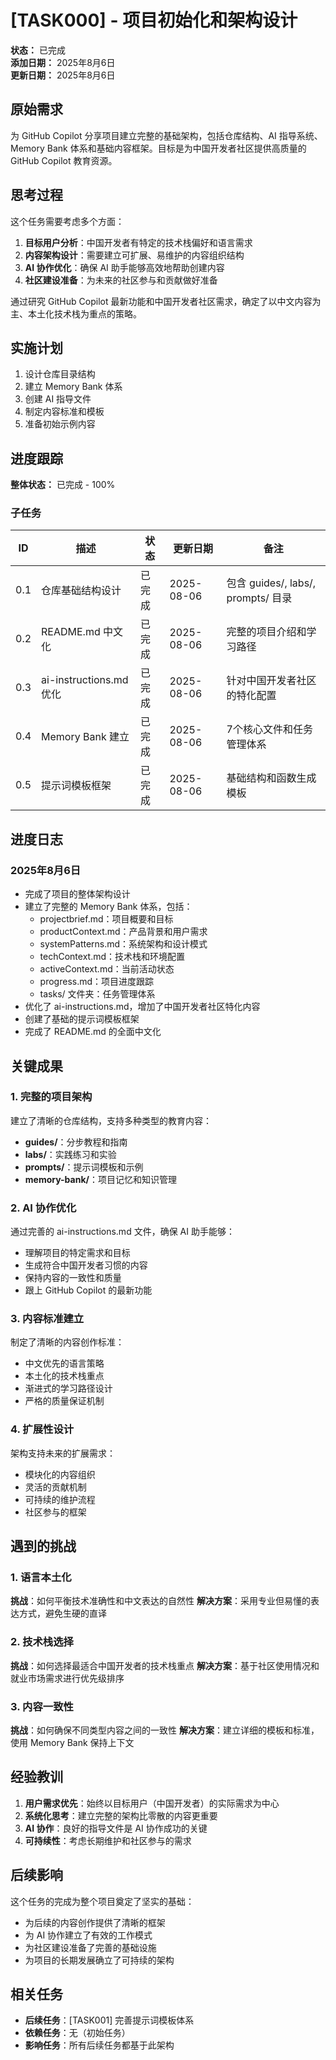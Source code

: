 # [TASK000] - 项目初始化和架构设计

**状态：** 已完成  
**添加日期：** 2025年8月6日  
**更新日期：** 2025年8月6日

## 原始需求
为 GitHub Copilot 分享项目建立完整的基础架构，包括仓库结构、AI 指导系统、Memory Bank 体系和基础内容框架。目标是为中国开发者社区提供高质量的 GitHub Copilot 教育资源。

## 思考过程
这个任务需要考虑多个方面：

1. **目标用户分析**：中国开发者有特定的技术栈偏好和语言需求
2. **内容架构设计**：需要建立可扩展、易维护的内容组织结构
3. **AI 协作优化**：确保 AI 助手能够高效地帮助创建内容
4. **社区建设准备**：为未来的社区参与和贡献做好准备

通过研究 GitHub Copilot 最新功能和中国开发者社区需求，确定了以中文内容为主、本土化技术栈为重点的策略。

## 实施计划
1. 设计仓库目录结构
2. 建立 Memory Bank 体系
3. 创建 AI 指导文件
4. 制定内容标准和模板
5. 准备初始示例内容

## 进度跟踪

**整体状态：** 已完成 - 100%

### 子任务
| ID | 描述 | 状态 | 更新日期 | 备注 |
|----|------|------|----------|-------|
| 0.1 | 仓库基础结构设计 | 已完成 | 2025-08-06 | 包含 guides/, labs/, prompts/ 目录 |
| 0.2 | README.md 中文化 | 已完成 | 2025-08-06 | 完整的项目介绍和学习路径 |
| 0.3 | ai-instructions.md 优化 | 已完成 | 2025-08-06 | 针对中国开发者社区的特化配置 |
| 0.4 | Memory Bank 建立 | 已完成 | 2025-08-06 | 7个核心文件和任务管理体系 |
| 0.5 | 提示词模板框架 | 已完成 | 2025-08-06 | 基础结构和函数生成模板 |

## 进度日志

### 2025年8月6日
- 完成了项目的整体架构设计
- 建立了完整的 Memory Bank 体系，包括：
  - projectbrief.md：项目概要和目标
  - productContext.md：产品背景和用户需求
  - systemPatterns.md：系统架构和设计模式
  - techContext.md：技术栈和环境配置
  - activeContext.md：当前活动状态
  - progress.md：项目进度跟踪
  - tasks/ 文件夹：任务管理体系
- 优化了 ai-instructions.md，增加了中国开发者社区特化内容
- 创建了基础的提示词模板框架
- 完成了 README.md 的全面中文化

## 关键成果

### 1. 完整的项目架构
建立了清晰的仓库结构，支持多种类型的教育内容：
- **guides/**：分步教程和指南
- **labs/**：实践练习和实验
- **prompts/**：提示词模板和示例
- **memory-bank/**：项目记忆和知识管理

### 2. AI 协作优化
通过完善的 ai-instructions.md 文件，确保 AI 助手能够：
- 理解项目的特定需求和目标
- 生成符合中国开发者习惯的内容
- 保持内容的一致性和质量
- 跟上 GitHub Copilot 的最新功能

### 3. 内容标准建立
制定了清晰的内容创作标准：
- 中文优先的语言策略
- 本土化的技术栈重点
- 渐进式的学习路径设计
- 严格的质量保证机制

### 4. 扩展性设计
架构支持未来的扩展需求：
- 模块化的内容组织
- 灵活的贡献机制
- 可持续的维护流程
- 社区参与的框架

## 遇到的挑战

### 1. 语言本土化
**挑战**：如何平衡技术准确性和中文表达的自然性
**解决方案**：采用专业但易懂的表达方式，避免生硬的直译

### 2. 技术栈选择
**挑战**：如何选择最适合中国开发者的技术栈重点
**解决方案**：基于社区使用情况和就业市场需求进行优先级排序

### 3. 内容一致性
**挑战**：如何确保不同类型内容之间的一致性
**解决方案**：建立详细的模板和标准，使用 Memory Bank 保持上下文

## 经验教训

1. **用户需求优先**：始终以目标用户（中国开发者）的实际需求为中心
2. **系统化思考**：建立完整的架构比零散的内容更重要
3. **AI 协作**：良好的指导文件是 AI 协作成功的关键
4. **可持续性**：考虑长期维护和社区参与的需求

## 后续影响

这个任务的完成为整个项目奠定了坚实的基础：
- 为后续的内容创作提供了清晰的框架
- 为 AI 协作建立了有效的工作模式
- 为社区建设准备了完善的基础设施
- 为项目的长期发展确立了可持续的架构

## 相关任务

- **后续任务**：[TASK001] 完善提示词模板体系
- **依赖任务**：无（初始任务）
- **影响任务**：所有后续任务都基于此架构
